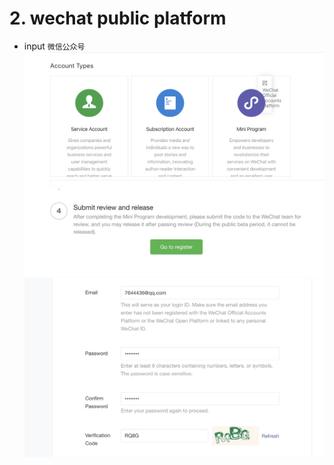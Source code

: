 # 2. wechat public platform

- input `微信公众号`
![](img/2020-03-08-01-25-27.png)
![](img/2020-03-08-01-26-38.png)
![](img/2020-03-08-01-28-03.png)
